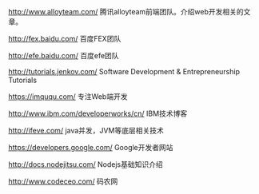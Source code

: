 
http://www.alloyteam.com/ 腾讯alloyteam前端团队。介绍web开发相关的文章。

http://fex.baidu.com/ 百度FEX团队

http://efe.baidu.com/ 百度efe团队

http://tutorials.jenkov.com/ Software Development & Entrepreneurship Tutorials

https://imququ.com/ 专注Web端开发

http://www.ibm.com/developerworks/cn/ IBM技术博客

http://ifeve.com/ java并发，JVM等底层相关技术

https://developers.google.com/ Google开发者网站

http://docs.nodejitsu.com/ Nodejs基础知识介绍

http://www.codeceo.com/ 码农网

